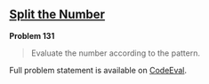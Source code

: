 [Split the Number][ce]
----------------------

**Problem 131**

> Evaluate the number according to the pattern.

Full problem statement is available on [CodeEval][ce].

[ce]: https://www.codeeval.com/browse/131/
      "View problem statement on CodeEval"
